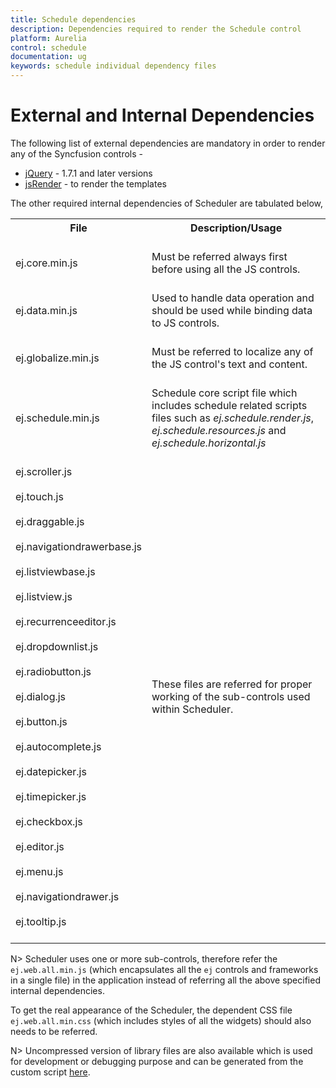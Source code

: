 ```yaml
---
title: Schedule dependencies	
description: Dependencies required to render the Schedule control
platform: Aurelia
control: schedule
documentation: ug
keywords: schedule individual dependency files
---
```


# External and Internal Dependencies

The following list of external dependencies are mandatory in order to render any of the Syncfusion controls -

* [jQuery](https://jquery.com/) - 1.7.1 and later versions
* [jsRender](https://github.com/borismoore/jsrender) - to render the templates

The other required internal dependencies of Scheduler are tabulated below,

<table>
    <tr>
        <th>File<br/><br/></th>
        <th>Description/Usage<br/><br/></th>
    </tr>
    <tr>
        <td>ej.core.min.js<br/><br/></td>
        <td>Must be referred always first before using all the JS controls.<br/><br/></td>
    </tr>
    <tr>
        <td>ej.data.min.js<br/><br/></td>
        <td>Used to handle data operation and should be used while binding data to JS controls.<br/><br/></td>
    </tr>
    <tr>
        <td>ej.globalize.min.js<br/><br/></td>
        <td>Must be referred to localize any of the JS control's text and content.<br/><br/></td>
    </tr>
    <tr>
        <td>ej.schedule.min.js<br/><br/></td>
        <td>Schedule core script file which includes schedule related scripts files such as <i>ej.schedule.render.js</i>, <i>ej.schedule.resources.js</i> and <i>ej.schedule.horizontal.js</i><br/><br/></td>
    </tr>
    <tr>
        <td>ej.scroller.js<br/><br/>ej.touch.js<br/><br/>ej.draggable.js<br/><br/>ej.navigationdrawerbase.js<br/><br/>ej.listviewbase.js<br/><br/>ej.listview.js<br/><br/>ej.recurrenceeditor.js<br/><br/>ej.dropdownlist.js<br/><br/>ej.radiobutton.js<br/><br/>ej.dialog.js<br/><br/>ej.button.js<br/><br/>ej.autocomplete.js<br/><br/>ej.datepicker.js<br/><br/>ej.timepicker.js<br/><br/>ej.checkbox.js<br/><br/>ej.editor.js<br/><br/>ej.menu.js<br/><br/>ej.navigationdrawer.js<br/><br/>ej.tooltip.js<br/><br/></td>
        <td>These files are referred for proper working of the sub-controls used within Scheduler.<br/><br/></td>
    </tr>
</table>

N> Scheduler uses one or more sub-controls, therefore refer the `ej.web.all.min.js` (which encapsulates all the `ej` controls and frameworks in a single file) in the application instead of referring all the above specified internal dependencies.

To get the real appearance of the Scheduler, the dependent CSS file `ej.web.all.min.css` (which includes styles of all the widgets) should also needs to be referred.

N> Uncompressed version of library files are also available which is used for development or debugging purpose and can be generated from the custom script [here](https://csg.syncfusion.com/).

